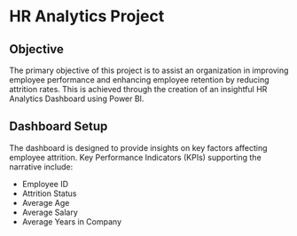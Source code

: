<title>HR Analytics Project Overview</title>
</head>
<body>
    <h1>HR Analytics Project</h1>
    <h2>Objective</h2>
    <p>
        The primary objective of this project is to assist an organization in improving employee performance and enhancing employee retention by reducing attrition rates. This is achieved through the creation of an insightful HR Analytics Dashboard using Power BI.
    </p>
<h2>Dashboard Setup</h2>
    <p>
        The dashboard is designed to provide insights on key factors affecting employee attrition. Key Performance Indicators (KPIs) supporting the narrative include:
    </p>
    <ul>
        <li>Employee ID</li>
        <li>Attrition Status</li>
        <li>Average Age</li>
        <li>Average Salary</li>
        <li>Average Years in Company</li>
    </ul>

